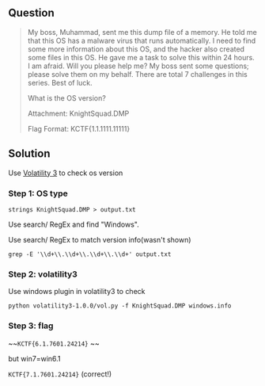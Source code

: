 ## Question

> My boss, Muhammad, sent me this dump file of a memory. He told me that this OS has a malware virus that runs automatically. I need to find some more information about this OS, and the hacker also created some files in this OS. He gave me a task to solve this within 24 hours. I am afraid. Will you please help me? My boss sent some questions; please solve them on my behalf. There are total 7 challenges in this series. Best of luck.
>
> What is the OS version?
>
> Attachment: KnightSquad.DMP
>
> Flag Format: KCTF{1.1.1111.11111}

## Solution

Use [Volatility 3](https://volatility3.readthedocs.io/en/latest/volatility3.html) to check os version

### Step 1: OS type

```shell
strings KnightSquad.DMP > output.txt
```
Use search/ RegEx and find "Windows".

Use search/ RegEx to match version info(wasn't shown)
```shell
grep -E '\\d+\\.\\d+\\.\\d+\\.\\d+' output.txt
```

### Step 2: volatility3
Use windows plugin in volatility3 to check 

```shell
python volatility3-1.0.0/vol.py -f KnightSquad.DMP windows.info
```


### Step 3: flag
~~`KCTF{6.1.7601.24214}` ~~

but win7=win6.1

`KCTF{7.1.7601.24214}` (correct!)